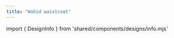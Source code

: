```yaml
---
title: "Wahid waistcoat"
---
```


import { DesignInfo } from 'shared/components/designs/info.mjs'

<DesignInfo design='wahid' docs />

